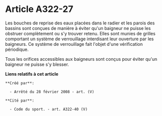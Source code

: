 # Article A322-27

Les bouches de reprise des eaux placées dans le radier et les parois des bassins sont conçues de manière à éviter qu'un
baigneur ne puisse les obstruer complètement ou s'y trouver retenu. Elles sont munies de grilles comportant un système de
verrouillage interdisant leur ouverture par les baigneurs. Ce système de verrouillage fait l'objet d'une vérification
périodique.

Tous les orifices accessibles aux baigneurs sont conçus pour éviter qu'un baigneur ne puisse s'y blesser.

**Liens relatifs à cet article**

	**Créé par**:

	  - Arrêté du 28 février 2008 - art. (V)

	**Cité par**:

	  - Code du sport. - art. A322-40 (V)
